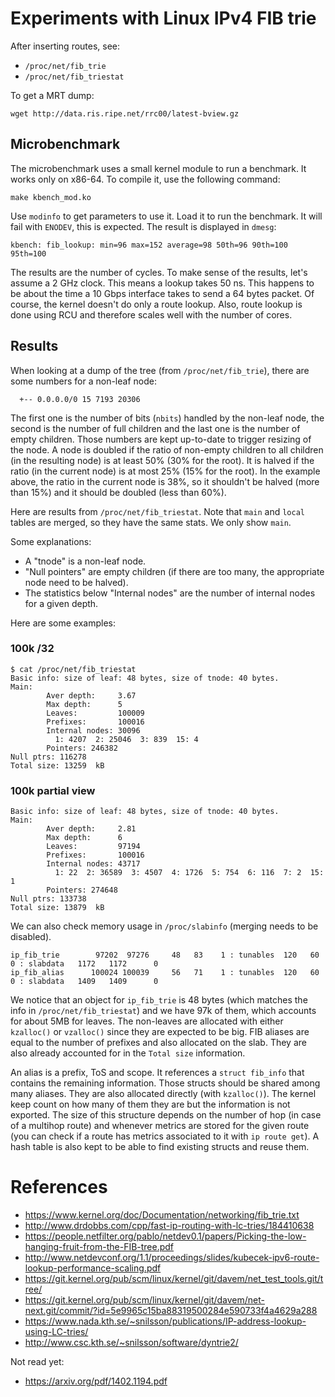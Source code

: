 # Experiments with Linux IPv4 FIB trie

After inserting routes, see:

 - `/proc/net/fib_trie`
 - `/proc/net/fib_triestat`

To get a MRT dump:

    wget http://data.ris.ripe.net/rrc00/latest-bview.gz

## Microbenchmark

The microbenchmark uses a small kernel module to run a benchmark. It
works only on x86-64. To compile it, use the following command:

    make kbench_mod.ko

Use `modinfo` to get parameters to use it. Load it to run the
benchmark. It will fail with `ENODEV`, this is expected. The result is
displayed in `dmesg`:

    kbench: fib_lookup: min=96 max=152 average=98 50th=96 90th=100 95th=100

The results are the number of cycles. To make sense of the results,
let's assume a 2 GHz clock. This means a lookup takes 50 ns. This
happens to be about the time a 10 Gbps interface takes to send a 64
bytes packet. Of course, the kernel doesn't do only a route
lookup. Also, route lookup is done using RCU and therefore scales well
with the number of cores.

## Results

When looking at a dump of the tree (from `/proc/net/fib_trie`), there
are some numbers for a non-leaf node:

      +-- 0.0.0.0/0 15 7193 20306

The first one is the number of bits (`nbits`) handled by the non-leaf
node, the second is the number of full children and the last one is
the number of empty children. Those numbers are kept up-to-date to
trigger resizing of the node. A node is doubled if the ratio of
non-empty children to all children (in the resulting node) is at least
50% (30% for the root). It is halved if the ratio (in the current
node) is at most 25% (15% for the root). In the example above, the
ratio in the current node is 38%, so it shouldn't be halved (more than
15%) and it should be doubled (less than 60%).

Here are results from `/proc/net/fib_triestat`. Note that `main` and
`local` tables are merged, so they have the same stats. We only show
`main`.

Some explanations:

 - A "tnode" is a non-leaf node.
 - "Null pointers" are empty children (if there are too many, the
   appropriate node need to be halved).
 - The statistics below "Internal nodes" are the number of internal
   nodes for a given depth.

Here are some examples:

### 100k /32

    $ cat /proc/net/fib_triestat
    Basic info: size of leaf: 48 bytes, size of tnode: 40 bytes.
    Main:
            Aver depth:     3.67
            Max depth:      5
            Leaves:         100009
            Prefixes:       100016
            Internal nodes: 30096
              1: 4207  2: 25046  3: 839  15: 4
            Pointers: 246382
    Null ptrs: 116278
    Total size: 13259  kB

### 100k partial view

    Basic info: size of leaf: 48 bytes, size of tnode: 40 bytes.
    Main:
            Aver depth:     2.81
            Max depth:      6
            Leaves:         97194
            Prefixes:       100016
            Internal nodes: 43717
              1: 22  2: 36589  3: 4507  4: 1726  5: 754  6: 116  7: 2  15: 1
            Pointers: 274648
    Null ptrs: 133738
    Total size: 13879  kB

We can also check memory usage in `/proc/slabinfo` (merging needs to
be disabled).

    ip_fib_trie        97202  97276     48   83    1 : tunables  120   60    0 : slabdata   1172   1172      0
    ip_fib_alias      100024 100039     56   71    1 : tunables  120   60    0 : slabdata   1409   1409      0

We notice that an object for `ip_fib_trie` is 48 bytes (which matches
the info in `/proc/net/fib_triestat`) and we have 97k of them, which
accounts for about 5MB for leaves. The non-leaves are allocated with
either `kzalloc()` or `vzalloc()` since they are expected to be
big. FIB aliases are equal to the number of prefixes and also
allocated on the slab. They are also already accounted for in the
`Total size` information.

An alias is a prefix, ToS and scope. It references a `struct fib_info`
that contains the remaining information. Those structs should be
shared among many aliases. They are also allocated directly (with
`kzalloc()`). The kernel keep count on how many of them they are but
the information is not exported. The size of this structure depends on
the number of hop (in case of a multihop route) and whenever metrics
are stored for the given route (you can check if a route has metrics
associated to it with `ip route get`). A hash table is also kept to be
able to find existing structs and reuse them.

# References

 - https://www.kernel.org/doc/Documentation/networking/fib_trie.txt
 - http://www.drdobbs.com/cpp/fast-ip-routing-with-lc-tries/184410638
 - https://people.netfilter.org/pablo/netdev0.1/papers/Picking-the-low-hanging-fruit-from-the-FIB-tree.pdf
 - http://www.netdevconf.org/1.1/proceedings/slides/kubecek-ipv6-route-lookup-performance-scaling.pdf
 - https://git.kernel.org/pub/scm/linux/kernel/git/davem/net_test_tools.git/tree/
 - https://git.kernel.org/pub/scm/linux/kernel/git/davem/net-next.git/commit/?id=5e9965c15ba88319500284e590733f4a4629a288
 - https://www.nada.kth.se/~snilsson/publications/IP-address-lookup-using-LC-tries/
 - http://www.csc.kth.se/~snilsson/software/dyntrie2/

Not read yet:

 - https://arxiv.org/pdf/1402.1194.pdf

